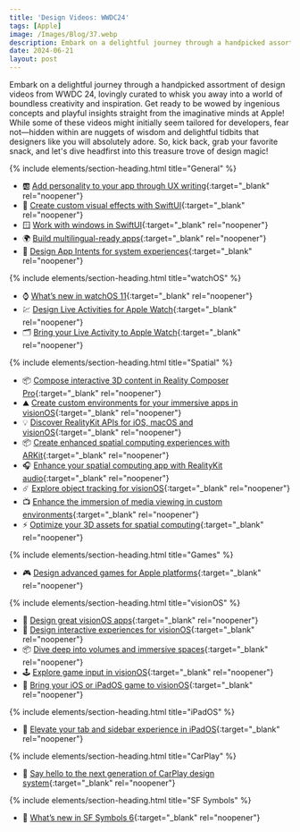 ```yaml
---
title: 'Design Videos: WWDC24'
tags: [Apple]
image: /Images/Blog/37.webp
description: Embark on a delightful journey through a handpicked assortment of design videos from WWDC 24
date: 2024-06-21
layout: post
---
```


Embark on a delightful journey through a handpicked assortment of design videos from WWDC 24, lovingly curated to whisk you away into a world of boundless creativity and inspiration. Get ready to be wowed by ingenious concepts and playful insights straight from the imaginative minds at Apple! While some of these videos might initially seem tailored for developers, fear not—hidden within are nuggets of wisdom and delightful tidbits that designers like you will absolutely adore. So, kick back, grab your favorite snack, and let's dive headfirst into this treasure trove of design magic!

{% include elements/section-heading.html title="General" %}

- 🆎 [Add personality to your app through UX writing](https://developer.apple.com/videos/play/wwdc2024/10140/){:target="_blank" rel="noopener"}
- 💫 [Create custom visual effects with SwiftUI](https://developer.apple.com/videos/play/wwdc2024/10151/){:target="_blank" rel="noopener"}
- 🪟 [Work with windows in SwiftUI](https://developer.apple.com/videos/play/wwdc2024/10149/){:target="_blank" rel="noopener"}
- 🌍 [Build multilingual-ready apps](https://developer.apple.com/videos/play/wwdc2024/10185/){:target="_blank" rel="noopener"}
- 🧩 [Design App Intents for system experiences](https://developer.apple.com/videos/play/wwdc2024/10176/){:target="_blank" rel="noopener"}

{% include elements/section-heading.html title="watchOS" %}

- ⌚️ [What’s new in watchOS 11](https://developer.apple.com/videos/play/wwdc2024/10205/){:target="_blank" rel="noopener"}
- 💹 [Design Live Activities for Apple Watch](https://developer.apple.com/videos/play/wwdc2024/10098/){:target="_blank" rel="noopener"}
- 🗂️ [Bring your Live Activity to Apple Watch](https://developer.apple.com/videos/play/wwdc2024/10068/){:target="_blank" rel="noopener"}

{% include elements/section-heading.html title="Spatial" %}

- 📦 [Compose interactive 3D content in Reality Composer Pro](https://developer.apple.com/videos/play/wwdc2024/10102/){:target="_blank" rel="noopener"}
- ⛰️ [Create custom environments for your immersive apps in visionOS](https://developer.apple.com/videos/play/wwdc2024/10087/){:target="_blank" rel="noopener"}
- 💡 [Discover RealityKit APIs for iOS, macOS and visionOS](https://developer.apple.com/videos/play/wwdc2024/10103/){:target="_blank" rel="noopener"}
- 📦 [Create enhanced spatial computing experiences with ARKit](https://developer.apple.com/videos/play/wwdc2024/10100/){:target="_blank" rel="noopener"}
- 🎧 [Enhance your spatial computing app with RealityKit audio](https://developer.apple.com/videos/play/wwdc2024/111801/){:target="_blank" rel="noopener"}
- ☄️ [Explore object tracking for visionOS](https://developer.apple.com/videos/play/wwdc2024/10101/){:target="_blank" rel="noopener"}
- 📺 [Enhance the immersion of media viewing in custom environments](https://developer.apple.com/videos/play/wwdc2024/10115/){:target="_blank" rel="noopener"}
- ⚡️ [Optimize your 3D assets for spatial computing](https://developer.apple.com/videos/play/wwdc2024/10186/){:target="_blank" rel="noopener"}

{% include elements/section-heading.html title="Games" %}

- 🎮 [Design advanced games for Apple platforms](https://developer.apple.com/videos/play/wwdc2024/10085/){:target="_blank" rel="noopener"}

{% include elements/section-heading.html title="visionOS" %}

- 🎨 [Design great visionOS apps](https://developer.apple.com/videos/play/wwdc2024/10086/){:target="_blank" rel="noopener"}
- 🤌 [Design interactive experiences for visionOS](https://developer.apple.com/videos/play/wwdc2024/10096/){:target="_blank" rel="noopener"}
- 📦 [Dive deep into volumes and immersive spaces](https://developer.apple.com/videos/play/wwdc2024/10153/){:target="_blank" rel="noopener"}
- 🕹️ [Explore game input in visionOS](https://developer.apple.com/videos/play/wwdc2024/10094/){:target="_blank" rel="noopener"}
- 📱 [Bring your iOS or iPadOS game to visionOS](https://developer.apple.com/videos/play/wwdc2024/10093/){:target="_blank" rel="noopener"}

{% include elements/section-heading.html title="iPadOS" %}

- 🚀 [Elevate your tab and sidebar experience in iPadOS](https://developer.apple.com/videos/play/wwdc2024/10147/){:target="_blank" rel="noopener"}

{% include elements/section-heading.html title="CarPlay" %}

- 🚗 [Say hello to the next generation of CarPlay design system](https://developer.apple.com/videos/play/wwdc2024/10112/){:target="_blank" rel="noopener"}

{% include elements/section-heading.html title="SF Symbols" %}

- 🔣 [What’s new in SF Symbols 6](https://developer.apple.com/videos/play/wwdc2024/10188/){:target="_blank" rel="noopener"}